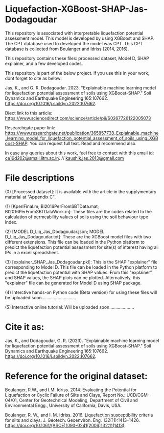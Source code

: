 # Liquefaction-XGBoost-SHAP-Jas-Dodagoudar
This repository is associated with interpretable liquefaction potential assessment model. This model is developed by using XGBoost and SHAP. 
The CPT database used to developed the model was CPT. This CPT database is collected from Boulanger and Idriss (2014, 2016).

This repository contains these files: processed dataset, Model D, SHAP explainer, and a few developed codes.

This repository is part of the below project. If you use this in your work, dont forget to cite as below:

Jas, K., and G. R. Dodagoudar. 2023. "Explainable machine learning model for liquefaction potential assessment of soils using XGBoost-SHAP." Soil Dynamics and Earthquake Engineering.165:107662. https://doi.org/10.1016/j.soildyn.2022.107662. 

Diect link to this article: https://www.sciencedirect.com/science/article/pii/S0267726122005073 

Researchgate paper link: https://www.researchgate.net/publication/365857738_Explainable_machine_learning_model_for_liquefaction_potential_assessment_of_soils_using_XGBoost-SHAP. 
You can request full text. Read and recommend also.

In case any queries about this work, feel free to contact with this email id: ce19d202@smail.iitm.ac.in. // kaushik.jas.2013@gmail.com


# File descriptions

(0) [Processed dataset]: It is available with the article in the supplymentary material at "Appendix C".

(1) [KperIFinal.m; BI2016PerFromSBTData.mat; BI2016PerFromSBTDataWork.m]: 
These files are the codes related to the calculation of permeability values of soils using the soil behaviour type index.

(2) [MODEL D_Liq_Jas_Dodagoudar.json; MODEL D_Liq_Jas_Dodagoudar.txt]: These are the XGBoost model files with two different extensions. This file can be loaded in the Python platform to predict the liquefaction potential assessment for site(s) of interest having all IPs in a excel spreadsheet.

(3) [explainer_SHAP_Jas_Dodagoudar.pkl]: This is the SHAP "explainer" file corresponding to Model D. This file can be loaded in the Python platform to predict the liquefaction potential with SHAP values. From this "explainer" and SHAP values, the SHAP plots can be plotted. Alternatively, this "explainer" file can be generated for Model D using SHAP package. 

(4) Interctive hands-on Python code (Beta version) for using these files will be uploaded soon............................

(5) Interactive online tutorial: Will be uploaded soon....................

# Cite it as:
Jas, K., and Dodagoudar, G. R. (2023). "Explainable machine learning model for liquefaction potential assessment of soils using XGBoost-SHAP." Soil Dynamics and Earthquake Engineering.165:107662. https://doi.org/10.1016/j.soildyn.2022.107662. 

# Reference for the original dataset:

Boulanger, R.W., and I.M. Idriss. 2014. Evaluating the Potential for Liquefaction or Cyclic Failure of Silts and Clays, Report No.: UCD/CGM-04/01, Center for Geotechnical Modeling, Department of Civil and Environmental Engg., University of California, Davis, USA.

Boulanger, R. W., and I. M. Idriss. 2016. Liquefaction susceptibility criteria for silts and clays. J. Geotech. Geoenviron. Eng. 132(11):1413–1426. https://doi.org/10.1061/(ASCE)1090-0241(2006)132:11(1413). 
